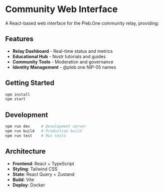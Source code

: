 # Community Web Interface

A React-based web interface for the Pleb.One community relay, providing:

## Features

- **Relay Dashboard** - Real-time status and metrics
- **Educational Hub** - Nostr tutorials and guides  
- **Community Tools** - Moderation and governance
- **Identity Management** - @pleb.one NIP-05 names

## Getting Started

```bash
npm install
npm start
```

## Development

```bash
npm run dev     # Development server
npm run build   # Production build
npm run test    # Run tests
```

## Architecture

- **Frontend**: React + TypeScript
- **Styling**: Tailwind CSS
- **State**: React Query + Zustand
- **Build**: Vite
- **Deploy**: Docker
